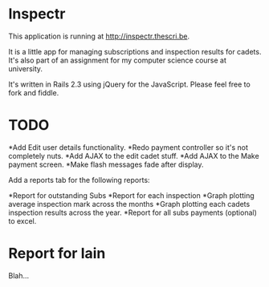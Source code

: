 Inspectr
========
This application is running at http://inspectr.thescri.be.

It is a little app for managing subscriptions and inspection results for cadets. It's also part of an assignment for my computer science course at university.

It's written in Rails 2.3 using jQuery for the JavaScript. Please feel free to fork and fiddle.

TODO
====
*Add Edit user details functionality.
*Redo payment controller so it's not completely nuts.
*Add AJAX to the edit cadet stuff.
*Add AJAX to the Make payment screen.
*Make flash messages fade after display.

Add a reports tab for the following reports:

*Report for outstanding Subs
*Report for each inspection
*Graph plotting average inspection mark across the months
*Graph plotting each cadets inspection results across the year.
*Report for all subs payments (optional) to excel.

Report for Iain
===============
Blah...

